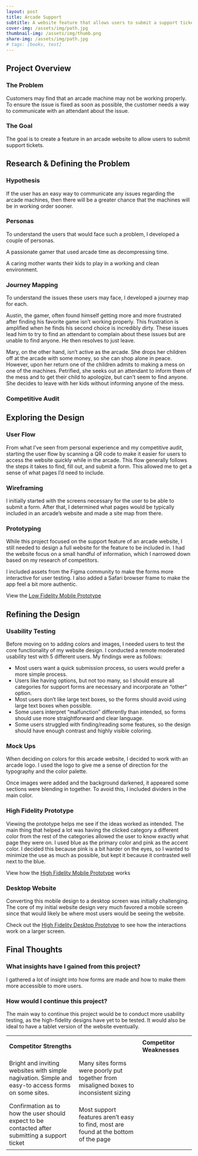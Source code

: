 ```yaml
---
layout: post
title: Arcade Support
subtitle: A website feature that allows users to submit a support ticket regarding any problems found at the arcade.
cover-img: /assets/img/path.jpg
thumbnail-img: /assets/img/thumb.png
share-img: /assets/img/path.jpg
# tags: [books, test]
---
```


## Project Overview

### The Problem
Customers may find that an arcade machine may not be working properly. To ensure the issue is fixed as soon as possible, the customer needs a way to communicate with an attendant about the issue.

### The Goal
The goal is to create a feature in an arcade website to allow users to submit support tickets.

## Research & Defining the Problem

### Hypothesis
If the user has an easy way to communicate any issues regarding the arcade machines, then there will be a greater chance that the machines will be in working order sooner.

### Personas
To understand the users that would face such a problem, I developed a couple of personas.

A passionate gamer that used arcade time as decompressing time.

A caring mother wants their kids to play in a working and clean environment.

### Journey Mapping

To understand the issues these users may face, I developed a journey map for each.

Austin, the gamer, often found himself getting more and more frustrated after finding his favorite game isn’t working properly. This frustration is amplified when he finds his second choice is incredibly dirty. These issues lead him to try to find an attendant to complain about these issues but are unable to find anyone. He then resolves to just leave.

Mary, on the other hand, isn’t active as the arcade. She drops her children off at the arcade with some money, so she can shop alone in peace. However, upon her return one of the children admits to making a mess on one of the machines. Petrified, she seeks out an attendant to inform them of the mess and to get their child to apologize, but can’t seem to find anyone. She decides to leave with her kids without informing anyone of the mess.


<html>
<head>
<style>
table {
    border-collapse: collapse;
    width: 100%;
}
th, td {
    text-align: left;
    padding: 8px;
}

th{
background-color: #D162A4;
color: white
}
</style>
</head>
<body>

<h3>Competitive Audit</h3>

<table>
<tr>
    <th>Competitor Strengths<th>
    <th>Competitor Weaknesses<th>
</tr>
<tr>
    <td>Bright and inviting websites with simple nagivation. Simple and easy-to access forms on some sites.</td>
    <td>Many sites forms were poorly put together from misaligned boxes to inconsistent sizing</td>
</tr>
<tr>
    <td>Confirmation as to how the user should expect to be contacted after submitting a support ticket</td>
    <td>Most support features aren’t easy to find, most are found at the bottom of the page<td>
</tr>
</body>
</head>
</html>


## Exploring the Design

### User Flow
From what I’ve seen from personal experience and my competitive audit, starting the user flow by scanning a QR code to make it easier for users to access the website quickly while in the arcade. This flow generally follows the steps it takes to find, fill out, and submit a form. This allowed me to get a sense of what pages I’d need to include.

### Wireframing
I initially started with the screens necessary for the user to be able to submit a form. After that, I determined what pages would be typically included in an arcade’s website and made a site map from there.

### Prototyping
While this project focused on the support feature of an arcade website, I still needed to design a full website for the feature to be included in. I had the website focus on a small handful of information, which I narrowed down based on my research of competitors.

I included assets from the Figma community to make the forms more interactive for user testing. I also added a Safari browser frame to make the app feel a bit more authentic.

View the [Low Fidelity Mobile Prototype](https://www.figma.com/proto/0l6ep0JM4RmVudx2TM3vyr/Arcade-Support?node-id=24-112&page-id=0%3A1&scaling=scale-down&starting-point-node-id=25%3A160&viewport=354%2C561%2C0.11)

## Refining the Design

### Usability Testing
Before moving on to adding colors and images, I needed users to test the core functionality of my website design. I conducted a remote moderated usability test with 5 different users. My findings were as follows:
* Most users want a quick submission process, so users would prefer a more simple process.
* Users like having options, but not too many, so I should ensure all categories for support forms are necessary and incorporate an “other” option.
* Most users don’t like large text boxes, so the forms should avoid using large text boxes when possible.
* Some users interpret “malfunction” differently than intended, so forms should use more straightforward and clear language.
* Some users struggled with finding/reading some features, so the design should have enough contrast and highly visible coloring.

### Mock Ups
When deciding on colors for this arcade website, I decided to work with an arcade logo. I used the logo to give me a sense of direction for the typography and the color palette. 

Once images were added and the background darkened, it appeared some sections were blending in together. To avoid this, I included dividers in the main color. 

### High Fidelity Prototype
Viewing the prototype helps me see if the ideas worked as intended. The main thing that helped a lot was having the clicked category a different color from the rest of the categories allowed the user to know exactly what page they were on. I used blue as the primary color and pink as the accent color. I decided this because pink is a bit harder on the eyes, so I wanted to minimize the use as much as possible, but kept it because it contrasted well next to the blue.

View how the [High Fidelity Mobile Prototype](https://www.figma.com/proto/0l6ep0JM4RmVudx2TM3vyr/Arcade-Support?node-id=162-1834&page-id=162%3A1807&scaling=scale-down&starting-point-node-id=162%3A1808&viewport=577%2C591%2C0.16) works

### Desktop Website
Converting this mobile design to a desktop screen was initially challenging. The core of my initial website design very much favored a mobile screen since that would likely be where most users would be seeing the website.

Check out the [High Fidelity Desktop Prototype](https://www.figma.com/proto/0l6ep0JM4RmVudx2TM3vyr/Arcade-Support?node-id=667-5037&page-id=667%3A4980&scaling=contain&starting-point-node-id=667%3A4981&viewport=954%2C658%2C0.21) to see how the interactions work on a larger screen.

## Final Thoughts

### What insights have I gained from this project?
I gathered a lot of insight into how forms are made and how to make them more accessible to more users.

### How would I continue this project?
The main way to continue this project would be to conduct more usability testing, as the high-fidelity designs have yet to be tested. It would also be ideal to have a tablet version of the website eventually.